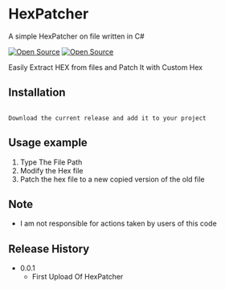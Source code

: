 # HexPatcher
 A simple HexPatcher on file written in C#


[![Open Source](https://img.shields.io/badge/OpenSource-Yes-green)](https://opensource.org/)
[![Open Source](https://img.shields.io/badge/Status-Active-green)](https://opensource.org/)



Easily Extract HEX from files and Patch It with Custom Hex 

## Installation
```

Download the current release and add it to your project

```

## Usage example
1) Type The File Path
2) Modify the Hex file
3) Patch the hex file to a new copied version of the old file


## Note
- I am not responsible for actions taken by users of this code

## Release History

* 0.0.1
    * First Upload Of HexPatcher







